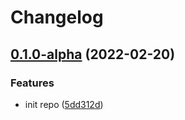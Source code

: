 # Changelog

## [0.1.0-alpha](https://github.com/instill-ai/triton-conda-env/compare/v0.0.0-alpha...v0.1.0-alpha) (2022-02-20)


### Features

* init repo ([5dd312d](https://github.com/instill-ai/triton-conda-env/commit/5dd312d8c29454831ace637b5be86e8a99045977))
